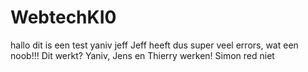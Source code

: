 # WebtechKI0
hallo dit is een test
yaniv
jeff
Jeff heeft dus super veel errors,
wat een noob!!!
Dit werkt?
Yaniv, Jens en Thierry werken!
Simon red niet